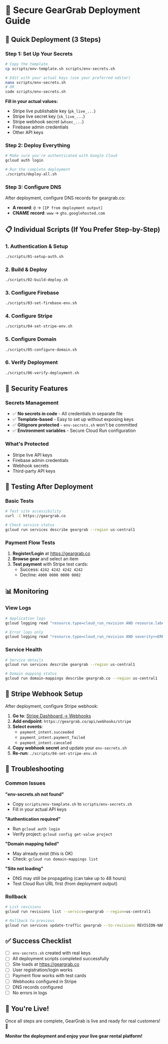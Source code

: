 # 🔐 Secure GearGrab Deployment Guide

## 🚀 Quick Deployment (3 Steps)

### **Step 1: Set Up Your Secrets**
```bash
# Copy the template
cp scripts/env-template.sh scripts/env-secrets.sh

# Edit with your actual keys (use your preferred editor)
nano scripts/env-secrets.sh
# OR
code scripts/env-secrets.sh
```

**Fill in your actual values:**
- Stripe live publishable key (`pk_live_...`)
- Stripe live secret key (`sk_live_...`)
- Stripe webhook secret (`whsec_...`)
- Firebase admin credentials
- Other API keys

### **Step 2: Deploy Everything**
```bash
# Make sure you're authenticated with Google Cloud
gcloud auth login

# Run the complete deployment
./scripts/deploy-all.sh
```

### **Step 3: Configure DNS**
After deployment, configure DNS records for geargrab.co:
- **A record**: `@` → `[IP from deployment output]`
- **CNAME record**: `www` → `ghs.googlehosted.com`

## 📋 Individual Scripts (If You Prefer Step-by-Step)

### **1. Authentication & Setup**
```bash
./scripts/01-setup-auth.sh
```

### **2. Build & Deploy**
```bash
./scripts/02-build-deploy.sh
```

### **3. Configure Firebase**
```bash
./scripts/03-set-firebase-env.sh
```

### **4. Configure Stripe**
```bash
./scripts/04-set-stripe-env.sh
```

### **5. Configure Domain**
```bash
./scripts/05-configure-domain.sh
```

### **6. Verify Deployment**
```bash
./scripts/06-verify-deployment.sh
```

## 🔐 Security Features

### **Secrets Management**
- ✅ **No secrets in code** - All credentials in separate file
- ✅ **Template-based** - Easy to set up without exposing keys
- ✅ **Gitignore protected** - `env-secrets.sh` won't be committed
- ✅ **Environment variables** - Secure Cloud Run configuration

### **What's Protected**
- Stripe live API keys
- Firebase admin credentials
- Webhook secrets
- Third-party API keys

## 🧪 Testing After Deployment

### **Basic Tests**
```bash
# Test site accessibility
curl -I https://geargrab.co

# Check service status
gcloud run services describe geargrab --region us-central1
```

### **Payment Flow Tests**
1. **Register/Login** at https://geargrab.co
2. **Browse gear** and select an item
3. **Test payment** with Stripe test cards:
   - Success: `4242 4242 4242 4242`
   - Decline: `4000 0000 0000 0002`

## 📊 Monitoring

### **View Logs**
```bash
# Application logs
gcloud logging read "resource.type=cloud_run_revision AND resource.labels.service_name=geargrab" --limit 50

# Error logs only
gcloud logging read "resource.type=cloud_run_revision AND severity>=ERROR" --limit 20
```

### **Service Health**
```bash
# Service details
gcloud run services describe geargrab --region us-central1

# Domain mapping status
gcloud run domain-mappings describe geargrab.co --region us-central1
```

## 🔧 Stripe Webhook Setup

After deployment, configure Stripe webhook:

1. **Go to**: [Stripe Dashboard → Webhooks](https://dashboard.stripe.com/webhooks)
2. **Add endpoint**: `https://geargrab.co/api/webhooks/stripe`
3. **Select events**:
   - `payment_intent.succeeded`
   - `payment_intent.payment_failed`
   - `payment_intent.canceled`
4. **Copy webhook secret** and update your `env-secrets.sh`
5. **Re-run**: `./scripts/04-set-stripe-env.sh`

## 🚨 Troubleshooting

### **Common Issues**

**"env-secrets.sh not found"**
- Copy `scripts/env-template.sh` to `scripts/env-secrets.sh`
- Fill in your actual API keys

**"Authentication required"**
- Run `gcloud auth login`
- Verify project: `gcloud config get-value project`

**"Domain mapping failed"**
- May already exist (this is OK)
- Check: `gcloud run domain-mappings list`

**"Site not loading"**
- DNS may still be propagating (can take up to 48 hours)
- Test Cloud Run URL first (from deployment output)

### **Rollback**
```bash
# List revisions
gcloud run revisions list --service=geargrab --region=us-central1

# Rollback to previous
gcloud run services update-traffic geargrab --to-revisions REVISION-NAME=100 --region us-central1
```

## ✅ **Success Checklist**

- [ ] `env-secrets.sh` created with real keys
- [ ] All deployment scripts completed successfully
- [ ] Site loads at https://geargrab.co
- [ ] User registration/login works
- [ ] Payment flow works with test cards
- [ ] Webhooks configured in Stripe
- [ ] DNS records configured
- [ ] No errors in logs

## 🎉 **You're Live!**

Once all steps are complete, GearGrab is live and ready for real customers! 🚀

**Monitor the deployment and enjoy your live gear rental platform!**
